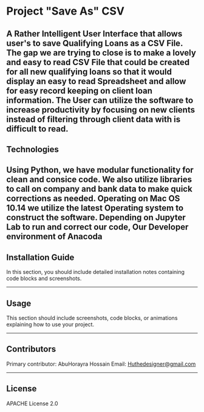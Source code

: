 # Project "Save As" CSV
A Rather Intelligent User Interface that allows user's to save Qualifying Loans as a CSV File.
The gap we are trying to close is to make a lovely and easy to read CSV File that could be created for all new qualifying loans so that it would display an easy to read Spreadsheet and allow for easy record keeping on client loan information. The User can utilize the software to increase productivity by focusing on new clients instead of filtering through client data with is difficult to read.
---


## Technologies
Using Python, we have modular functionality for clean and consice code.
We also utilize libraries to call on company and bank data to make quick corrections as needed.
Operating on Mac OS 10.14 we utilize the latest Operating system to construct the software.
Depending on Jupyter Lab to run and correct our code, Our Developer environment of Anacoda 
---


## Installation Guide

In this section, you should include detailed installation notes containing code blocks and screenshots.

---

## Usage

This section should include screenshots, code blocks, or animations explaining how to use your project.

---

## Contributors
Primary contributor: AbuHorayra Hossain 
Email: Huthedesigner@gmail.com

---

## License
APACHE License 2.0
